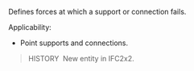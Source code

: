 ﻿Defines forces at which a support or connection fails.

Applicability:

* Point supports and connections.

> HISTORY&nbsp; New entity in IFC2x2.
